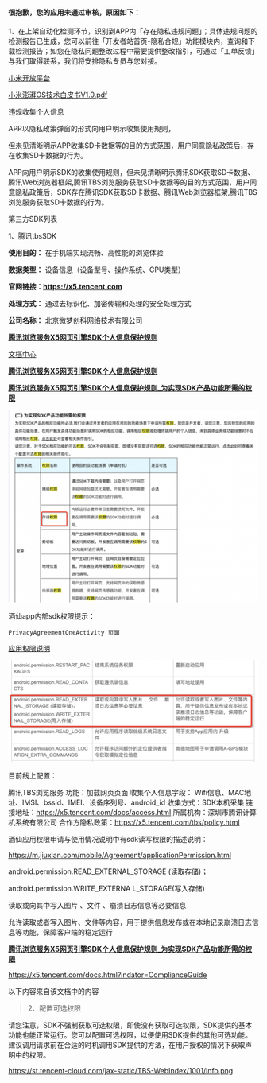 



#### 很抱歉，您的应用未通过审核，原因如下：

1、在上架自动化检测环节，识别到APP内「存在隐私违规问题」；具体违规问题的检测报告已生成，您可以前往「开发者站首页-隐私合规」功能模块内，查询和下载检测报告；如您在隐私问题整改过程中需要提供整改指引，可通过「工单反馈」与我们取得联系，我们将安排隐私专员与您对接。





[小米开放平台](https://dev.mi.com/distribute/app/2882303761517135958?namespaceValue=0&userId=104294417&packageName=com.jiuxianapk.ui)









[小米澎湃OS技术白皮书V1.0.pdf](https://cdn-file.hyperos.mi.com/hyperos-file/%E5%B0%8F%E7%B1%B3%E6%BE%8E%E6%B9%83OS%E6%8A%80%E6%9C%AF%E7%99%BD%E7%9A%AE%E4%B9%A6V1.0.pdf)











违规收集个人信息

APP以隐私政策弹窗的形式向用户明示收集使用规则，

但未见清晰明示APP收集SD卡数据等的目的方式范围，用户同意隐私政策后，存在收集SD卡数据的行为。



 APP向用户明示SDK的收集使用规则，但未见清晰明示腾讯SDK获取SD卡数据、腾讯Web浏览器框架,腾讯TBS浏览服务获取SD卡数据等的目的方式范围，用户同意隐私政策后，SDK存在腾讯SDK获取SD卡数据、腾讯Web浏览器框架,腾讯TBS浏览服务获取SD卡数据的行为。













第三方SDK列表

1、腾讯tbsSDK

**使用目的：**  在手机端实现流畅、高性能的浏览体验

**数据类型：** 设备信息（设备型号、操作系统、CPU类型）

**官网链接：https://x5.tencent.com**

**处理方式：** 通过去标识化、加密传输和处理的安全处理方式

**公司名称：** 北京微梦创科网络技术有限公司









[**腾讯浏览服务X5网页引擎SDK个人信息保护规则**](https://rule.tencent.com/rule/1c4e2b4b-d0f6-4a75-a5c6-1cfce00a390d)



[文档中心](https://x5.tencent.com/docs.html?indator=ComplianceGuide)



[**腾讯浏览服务X5网页引擎SDK个人信息保护规则**](https://x5.tencent.com/docs.html?indator=ComplianceGuide)





[**腾讯浏览服务X5网页引擎SDK个人信息保护规则_为实现SDK产品功能所需的权限**](https://x5.tencent.com/docs.html?indator=ComplianceGuide)

![image-20240111175200679](assets/小米应用市场apk审核未通过.assets/image-20240111175200679.png)









酒仙app内部sdk权限提示：

```
PrivacyAgreementOneActivity 页面
```

[应用权限说明](https://m.jiuxian.com/mobile/Agreement/applicationPermission.html)



![image-20240111180303008](assets/小米应用市场apk审核未通过.assets/image-20240111180303008.png)













目前线上配置：



腾讯TBS浏览服务
功能：加载网页页面
收集个人信息字段： Wifi信息、MAC地址、IMSI、bssid、IMEI、设备序列号、android_id
收集方式：SDK本机采集
链接地址：https://x5.tencent.com/docs/access.html
所属机构：深圳市腾讯计算机系统有限公司
合作方隐私政策：https://x5.tencent.com/tbs/policy.html









酒仙应用权限申请与使用情况说明中有sdk读写权限的描述说明：

https://m.jiuxian.com/mobile/Agreement/applicationPermission.html



android.permission.READ_EXTERNAL_STORAGE (读取存储)；

android.permission.WRITE_EXTERNA L_STORAGE(写⼊存储)

读取或向其中写⼊图片 、文件 、崩溃日志信息等必要信息

允许读取或者写⼊图片、文件等内容，用于提供信息发布或在本地记录崩溃日志信息等功能，保障客户端的稳定运⾏



[**腾讯浏览服务X5网页引擎SDK个人信息保护规则_为实现SDK产品功能所需的权限**](https://x5.tencent.com/docs.html?indator=ComplianceGuide)

https://x5.tencent.com/docs.html?indator=ComplianceGuide

以下内容来自该文档中的内容



> 2、配置可选权限

请您注意，SDK不强制获取可选权限，即使没有获取可选权限，SDK提供的基本功能也能正常运行。您可以配置可选权限，以便使用SDK提供的其他可选功能。建议调用请求前在合适的时机调用SDK提供的方法，在用户授权的情况下获取声明中的权限。

https://st.tencent-cloud.com/jax-static/TBS-WebIndex/1001/info.png

